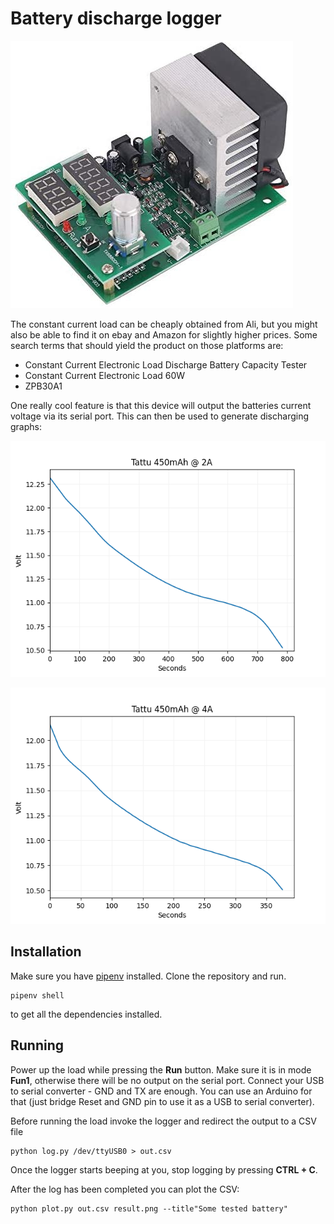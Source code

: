 # Battery discharge logger
![Electronic constant current load](./assets/ZPB30A1.jpg)

The constant current load can be cheaply obtained from Ali, but you might also be able to find it on ebay and Amazon for slightly higher prices. Some search terms that should yield the product on those platforms are:

* Constant Current Electronic Load Discharge Battery Capacity Tester
* Constant Current Electronic Load 60W
* ZPB30A1

One really cool feature is that this device will output the batteries current voltage via its serial port. This can then be used to generate discharging graphs:

![Tattu 450mAh 2A](./assets/tattu_450mAh_2A.png)

![Tattu 450mAh 4A](./assets/tattu_450mAh_4A.png)

## Installation
Make sure you have [pipenv](https://pipenv.pypa.io/en/latest/) installed. Clone the repository and run.

```
pipenv shell
```

to get all the dependencies installed.

## Running
Power up the load while pressing the **Run** button. Make sure it is in mode **Fun1**, otherwise there will be no output on the serial port. Connect your USB to serial converter - GND and TX are enough. You can use an Arduino for that (just bridge Reset and GND pin to use it as a USB to serial converter).

Before running the load invoke the logger and redirect the output to a CSV file
```
python log.py /dev/ttyUSB0 > out.csv
```
Once the logger starts beeping at you, stop logging by pressing **CTRL + C**.

After the log has been completed you can plot the CSV:

```
python plot.py out.csv result.png --title"Some tested battery"
```
